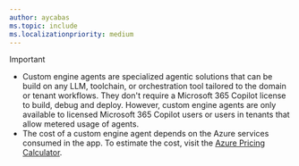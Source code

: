 ```yaml
---
author: aycabas
ms.topic: include
ms.localizationpriority: medium
---
```


<!-- markdownlint-disable MD041-->

> [!IMPORTANT]
>
> - Custom engine agents are specialized agentic solutions that can be build on any LLM, toolchain, or orchestration tool tailored to the domain or tenant workflows. They don't require a Microsoft 365 Copilot license to build, debug and deploy. However, custom engine agents are only available to licensed Microsoft 365 Copilot users or users in tenants that allow metered usage of agents.
> - The cost of a custom engine agent depends on the Azure services consumed in the app. To estimate the cost, visit the [Azure Pricing Calculator](https://azure.microsoft.com/pricing/calculator/).
